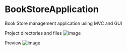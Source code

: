 # BookStoreApplication
Book Store management application using MVC and GUI

Project directories and files
![image](https://user-images.githubusercontent.com/55629345/121482360-bb7d1880-c9ea-11eb-89e5-a1c82b98152b.png)

Preview
![image](https://user-images.githubusercontent.com/55629345/121482645-f717e280-c9ea-11eb-86e8-16980e99c6cf.png)

